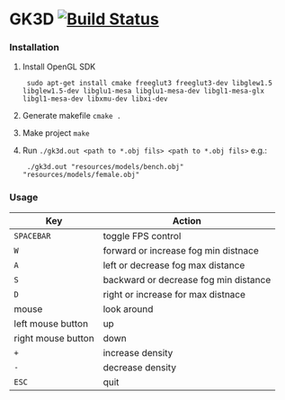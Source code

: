 GK3D [![Build Status](https://travis-ci.org/janisz/gk3d.svg?branch=master)](https://travis-ci.org/janisz/gk3d)
=======

### Installation

1. Install OpenGL SDK

        sudo apt-get install cmake freeglut3 freeglut3-dev libglew1.5 libglew1.5-dev libglu1-mesa libglu1-mesa-dev libgl1-mesa-glx libgl1-mesa-dev libxmu-dev libxi-dev
  
2. Generate makefile `cmake .`
3. Make project `make`
4. Run `./gk3d.out <path to *.obj fils> <path to *.obj fils>` e.g.:

        ./gk3d.out "resources/models/bench.obj" "resources/models/female.obj"


### Usage

| Key                | Action             |
|--------------------|--------            |
|`SPACEBAR`          | toggle FPS control |
|`W`                 | forward or increase fog min distnace |
|`A`                 | left or decrease fog max distance    |
|`S`                 | backward or decrease fog min distance|
|`D`                 | right or increase for max distnace   |
| mouse              | look around        |
| left mouse button  | up                 |
| right mouse button | down               |
|`+`                 | increase density   |
|`-`                 | decrease density   |
|`ESC`               |  quit              |
